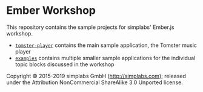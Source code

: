 # Ember Workshop

This repository contains the sample projects for simplabs' Ember.js workshop.

* [`tomster-player`](https://github.com/simplabs/ember-workshop/tree/master/tomster-player)
  contains the main sample application, the Tomster music player
* [`examples`](https://github.com/simplabs/ember-workshop/tree/master/examples)
  contains multiple smaller sample applications for the individual topic blocks
  discussed in the workshop

Copyright &copy; 2015-2019 simplabs GmbH (http://simplabs.com); released under
the Attribution NonCommercial ShareAlike 3.0 Unported license.
